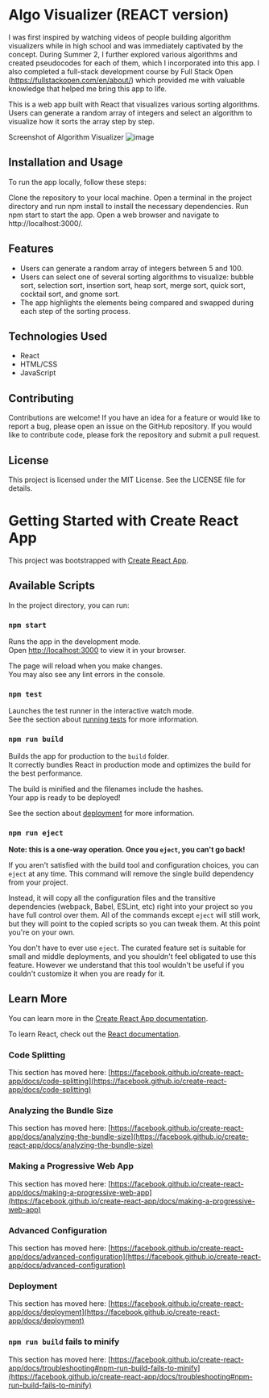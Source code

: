 # Algo Visualizer (REACT version)
 I was first inspired by watching videos of people building algorithm visualizers while in high school and was immediately captivated by the concept. During Summer 2, I further explored various algorithms and created pseudocodes for each of them, which I incorporated into this app. I also completed a full-stack development course by Full Stack Open (https://fullstackopen.com/en/about/) which provided me with valuable knowledge that helped me bring this app to life.
 
This is a web app built with React that visualizes various sorting algorithms. Users can generate a random array of integers and select an algorithm to visualize how it sorts the array step by step.

Screenshot of Algorithm Visualizer
![image](https://user-images.githubusercontent.com/70067302/228388060-4ffc9ab0-b2f2-49ee-94fa-ca559251ed1f.png)


## Installation and Usage
To run the app locally, follow these steps:

Clone the repository to your local machine.
Open a terminal in the project directory and run npm install to install the necessary dependencies.
Run npm start to start the app.
Open a web browser and navigate to http://localhost:3000/.
## Features
- Users can generate a random array of integers between 5 and 100.
- Users can select one of several sorting algorithms to visualize: bubble sort, selection sort, insertion sort, heap sort, merge sort, quick sort, cocktail sort, and gnome sort.
- The app highlights the elements being compared and swapped during each step of the sorting process.
## Technologies Used
- React
- HTML/CSS
- JavaScript
## Contributing
Contributions are welcome! If you have an idea for a feature or would like to report a bug, please open an issue on the GitHub repository. If you would like to contribute code, please fork the repository and submit a pull request.

## License
This project is licensed under the MIT License. See the LICENSE file for details.


# Getting Started with Create React App

This project was bootstrapped with [Create React App](https://github.com/facebook/create-react-app).

## Available Scripts

In the project directory, you can run:

### `npm start`

Runs the app in the development mode.\
Open [http://localhost:3000](http://localhost:3000) to view it in your browser.

The page will reload when you make changes.\
You may also see any lint errors in the console.

### `npm test`

Launches the test runner in the interactive watch mode.\
See the section about [running tests](https://facebook.github.io/create-react-app/docs/running-tests) for more information.

### `npm run build`

Builds the app for production to the `build` folder.\
It correctly bundles React in production mode and optimizes the build for the best performance.

The build is minified and the filenames include the hashes.\
Your app is ready to be deployed!

See the section about [deployment](https://facebook.github.io/create-react-app/docs/deployment) for more information.

### `npm run eject`

**Note: this is a one-way operation. Once you `eject`, you can't go back!**

If you aren't satisfied with the build tool and configuration choices, you can `eject` at any time. This command will remove the single build dependency from your project.

Instead, it will copy all the configuration files and the transitive dependencies (webpack, Babel, ESLint, etc) right into your project so you have full control over them. All of the commands except `eject` will still work, but they will point to the copied scripts so you can tweak them. At this point you're on your own.

You don't have to ever use `eject`. The curated feature set is suitable for small and middle deployments, and you shouldn't feel obligated to use this feature. However we understand that this tool wouldn't be useful if you couldn't customize it when you are ready for it.

## Learn More

You can learn more in the [Create React App documentation](https://facebook.github.io/create-react-app/docs/getting-started).

To learn React, check out the [React documentation](https://reactjs.org/).

### Code Splitting

This section has moved here: [https://facebook.github.io/create-react-app/docs/code-splitting](https://facebook.github.io/create-react-app/docs/code-splitting)

### Analyzing the Bundle Size

This section has moved here: [https://facebook.github.io/create-react-app/docs/analyzing-the-bundle-size](https://facebook.github.io/create-react-app/docs/analyzing-the-bundle-size)

### Making a Progressive Web App

This section has moved here: [https://facebook.github.io/create-react-app/docs/making-a-progressive-web-app](https://facebook.github.io/create-react-app/docs/making-a-progressive-web-app)

### Advanced Configuration

This section has moved here: [https://facebook.github.io/create-react-app/docs/advanced-configuration](https://facebook.github.io/create-react-app/docs/advanced-configuration)

### Deployment

This section has moved here: [https://facebook.github.io/create-react-app/docs/deployment](https://facebook.github.io/create-react-app/docs/deployment)

### `npm run build` fails to minify

This section has moved here: [https://facebook.github.io/create-react-app/docs/troubleshooting#npm-run-build-fails-to-minify](https://facebook.github.io/create-react-app/docs/troubleshooting#npm-run-build-fails-to-minify)

